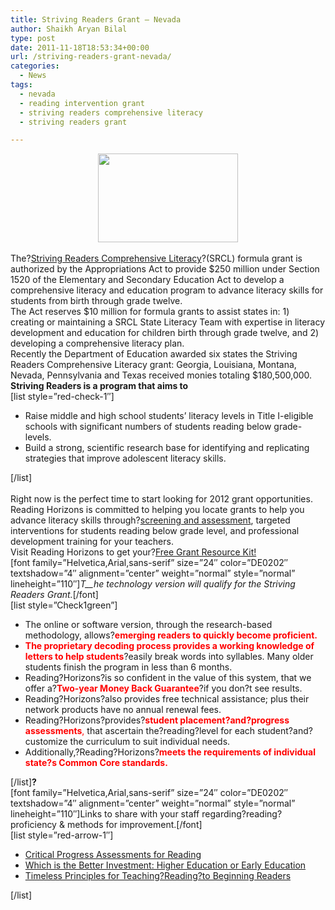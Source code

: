 ```yaml
---
title: Striving Readers Grant – Nevada
author: Shaikh Aryan Bilal
type: post
date: 2011-11-18T18:53:34+00:00
url: /striving-readers-grant-nevada/
categories:
  - News
tags:
  - nevada
  - reading intervention grant
  - striving readers comprehensive literacy
  - striving readers grant

---
```

<p style="text-align: center;">
  <a title="Nevada Striving Reader's Grant Approved 2012" href="http://www.backbonecommunications.com/contact-us/" target="_blank" rel="noopener"><img loading="lazy" class="aligncenter size-full wp-image-5303" title="Nevada Striving Reader's Grant Approved 2012" src="http://www.backbonecommunications.com/wp-content/uploads/Nevada-Striving-Readers-Grant-Approved-2012.png" alt="" width="224" height="142" /></a><a title="Nevada Striving Reader's Grant Approved Backbone 2012" href="http://www.backbonecommunications.com/contact-us/" target="_blank" rel="noopener"><br /> </a>
</p>

The?[Striving Readers Comprehensive Literacy][1]?(SRCL) formula grant is authorized by the Appropriations Act to provide $250 million under Section 1520 of the Elementary and Secondary Education Act to develop a comprehensive literacy and education program to advance literacy skills for students from birth through grade twelve.  
The Act reserves $10 million for formula grants to assist states in: 1) creating or maintaining a SRCL State Literacy Team with expertise in literacy development and education for children birth through grade twelve, and 2) developing a comprehensive literacy plan.  
Recently the Department of Education awarded six states the Striving Readers Comprehensive Literacy grant: Georgia, Louisiana, Montana, Nevada, Pennsylvania and Texas received monies totaling $180,500,000.  
**Striving Readers is a program that aims to**  
[list style=&#8221;red-check-1&#8243;]

  * Raise middle and high school students&#8217; literacy levels in Title I-eligible schools with significant numbers of students reading below grade-levels.
  * Build a strong, scientific research base for identifying and replicating strategies that improve adolescent literacy skills.

[/list]  
&nbsp;  
Right now is the perfect time to start looking for 2012 grant opportunities. Reading Horizons is committed to helping you locate grants to help you advance literacy skills through?[screening and assessment][2], targeted interventions for students reading below grade level, and professional development training for your teachers.  
Visit Reading Horizons to get your?[Free Grant Resource Kit!][3]  
[font family=&#8221;Helvetica,Arial,sans-serif&#8221; size=&#8221;24&#8243; color=&#8221;DE0202&#8243; textshadow=&#8221;4&#8243; alignment=&#8221;center&#8221; weight=&#8221;normal&#8221; style=&#8221;normal&#8221; lineheight=&#8221;110&#8243;]_T__he technology version will qualify for the Striving Readers Grant._[/font]  
[list style=&#8221;Check1green&#8221;]

  * The online or software version, through the research-based methodology, allows?<span style="color: #ff0000;"><strong>emerging readers to quickly become proficient.</strong></span>
  * <span style="color: #ff0000;"><strong>The proprietary decoding process provides a working knowledge of letters to help students</strong></span>?easily break words into syllables. Many older students finish the program in less than 6 months.
  * Reading?Horizons?is so confident in the value of this system, that we offer a?<span style="color: #ff0000;"><strong>Two-year Money Back Guarantee</strong></span>?if you don?t see results.
  * Reading?Horizons?also provides free technical assistance; plus their network products have no annual renewal fees.
  * Reading?Horizons?provides?<span style="color: #ff0000;"><strong>student placement?and?progress assessments</strong>,</span> that ascertain the?reading?level for each student?and?customize the curriculum to suit individual needs.
  * Additionally,?Reading?Horizons?<span style="color: #ff0000;"><strong>meets the requirements of individual state?s Common Core standards.</strong></span>

[/list]**?**  
[font family=&#8221;Helvetica,Arial,sans-serif&#8221; size=&#8221;24&#8243; color=&#8221;DE0202&#8243; textshadow=&#8221;4&#8243; alignment=&#8221;center&#8221; weight=&#8221;normal&#8221; style=&#8221;normal&#8221; lineheight=&#8221;110&#8243;]Links to share with your staff regarding?reading?proficiency & methods for improvement.[/font]  
[list style=&#8221;red-arrow-1&#8243;]

  * <a href="http://www.readinghorizons.com/blog/post/2011/11/11/Critical-Progress-Assessments-for-Reading.aspx" target="_blank" rel="noopener">Critical Progress Assessments for Reading</a>
  * <a href="http://www.readinghorizons.com/blog/post/2011/11/09/Which-Has-a-Higher-Return-on-Investment-Higher-Education-or-Early-Education.aspx" target="_blank" rel="noopener">Which is the Better Investment: Higher Education or Early Education</a>
  * <a href="http://www.readinghorizons.com/blog/post/2011/11/08/Timeless-Principles-for-Teaching-Reading-to-Beginning-Struggling-Readers.aspx" target="_blank" rel="noopener">Timeless Principles for Teaching?Reading?to Beginning Readers</a>

[/list]  
&nbsp;  
&nbsp;

 [1]: http://www2.ed.gov/programs/strivingreaders/index.html
 [2]: http://www.readinghorizons.com/solutions/software/rh/features/assessment.aspx
 [3]: http://www.readinghorizons.com/community/grants/index.aspx